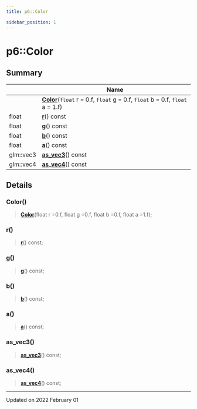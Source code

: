```yaml
---
title: p6::Color

sidebar_position: 1
---
```


# p6::Color







## Summary

|                | Name           |
| -------------- | -------------- |
| | **[Color](/reference/Types/color#color)**(`float` r = 0.f, `float` g = 0.f, `float` b = 0.f, `float` a = 1.f) |
| float | **[r](/reference/Types/color#r)**() const |
| float | **[g](/reference/Types/color#g)**() const |
| float | **[b](/reference/Types/color#b)**() const |
| float | **[a](/reference/Types/color#a)**() const |
| glm::vec3 | **[as_vec3](/reference/Types/color#as_vec3)**() const |
| glm::vec4 | **[as_vec4](/reference/Types/color#as_vec4)**() const |
## Details


### Color()

> **[Color](/reference/Types/color#color)**(float r =0.f, float g =0.f, float b =0.f, float a =1.f);



### r()

> **[r](/reference/Types/color#r)**() const;



### g()

> **[g](/reference/Types/color#g)**() const;



### b()

> **[b](/reference/Types/color#b)**() const;



### a()

> **[a](/reference/Types/color#a)**() const;



### as_vec3()

> **[as_vec3](/reference/Types/color#as_vec3)**() const;



### as_vec4()

> **[as_vec4](/reference/Types/color#as_vec4)**() const;



-------------------------------

Updated on 2022 February 01